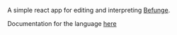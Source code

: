 A simple react app for editing and interpreting [Befunge](https://en.wikipedia.org/wiki/Befunge).

Documentation for the language [here](http://www.nsl.com/papers/befunge93/befunge93.htm)
